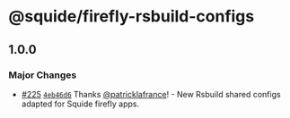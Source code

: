 # @squide/firefly-rsbuild-configs

## 1.0.0

### Major Changes

- [#225](https://github.com/gsoft-inc/wl-squide/pull/225) [`4eb46d6`](https://github.com/gsoft-inc/wl-squide/commit/4eb46d69283804a5809494f7275f9d447022a97d) Thanks [@patricklafrance](https://github.com/patricklafrance)! - New Rsbuild shared configs adapted for Squide firefly apps.
